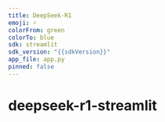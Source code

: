 ```yaml
---
title: DeepSeek-R1
emoji: ⚡
colorFrom: green
colorTo: blue
sdk: streamlit
sdk_version: "{{sdkVersion}}"
app_file: app.py
pinned: false
---
```


# deepseek-r1-streamlit
